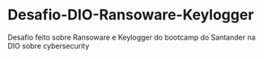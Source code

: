 # Desafio-DIO-Ransoware-Keylogger
Desafio feito sobre Ransoware e Keylogger do bootcamp do Santander na DIO sobre cybersecurity
